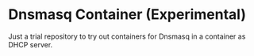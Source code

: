 # Dnsmasq Container (Experimental)

Just a trial repository to try out containers for Dnsmasq in a container as DHCP server.

